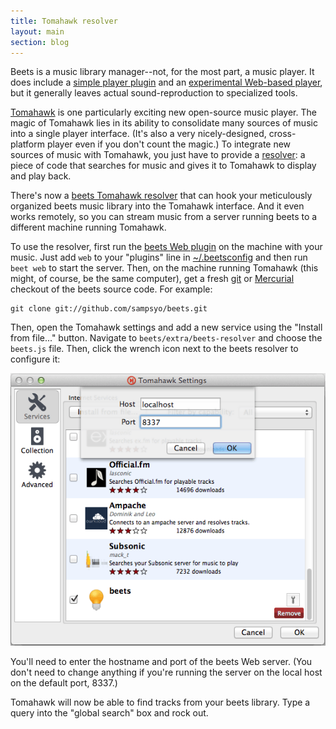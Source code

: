 ```yaml
---
title: Tomahawk resolver
layout: main
section: blog
---
```

Beets is a music library manager--not, for the most part, a music player. It does include a [simple player plugin][bpd] and an [experimental Web-based player][web], but it generally leaves actual sound-reproduction to specialized tools.

[Tomahawk][] is one particularly exciting new open-source music player. The magic of Tomahawk lies in its ability to consolidate many sources of music into a single player interface. (It's also a very nicely-designed, cross-platform player even if you don't count the magic.) To integrate new sources of music with Tomahawk, you just have to provide a [resolver][]: a piece of code that searches for music and gives it to Tomahawk to display and play back.

There's now a [beets Tomahawk resolver][beets resolver] that can hook your meticulously organized beets music library into the Tomahawk interface. And it even works remotely, so you can stream music from a server running beets to a different machine running Tomahawk.

To use the resolver, first run the [beets Web plugin][web] on the machine with
your music. Just add `web` to your "plugins" line in [~/.beetsconfig][config]
and then run `beet web` to start the server. Then, on the machine running
Tomahawk (this might, of course, be the same computer), get a fresh [git][] or
[Mercurial][] checkout of the beets source code. For example:

    git clone git://github.com/sampsyo/beets.git

Then, open the Tomahawk settings and add a new service using the "Install from file..." button. Navigate to `beets/extra/beets-resolver` and choose the `beets.js` file. Then, click the wrench icon next to the beets resolver to configure it:

![Configuring the beets Tomahawk resolver.](/images/tomahawk-resolver-config.png)

You'll need to enter the hostname and port of the beets Web server. (You don't need to change anything if you're running the server on the local host on the default port, 8337.)

Tomahawk will now be able to find tracks from your beets library. Type a query into the "global search" box and rock out.

[beets resolver]: https://github.com/sampsyo/beets/tree/master/extra/beets-resolver
[resolver]: http://www.tomahawk-player.org/resolvers.html
[Tomahawk]: http://www.tomahawk-player.org/
[bpd]: http://readthedocs.org/docs/beets/-/plugins/bpd.html
[web]: http://readthedocs.org/docs/beets/-/plugins/web.html
[config]: http://readthedocs.org/docs/beets/-/reference/config.html
[git]: https://github.com/sampsyo/beets
[mercurial]: https://bitbucket.org/adrian/beets
